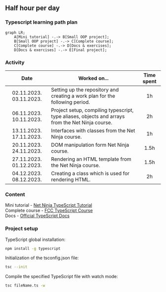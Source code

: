 ## Half hour per day

### Typescript learning path plan

```mermaid
graph LR;
    A[Mini tutorial] -.-> B[Small OOP project];
    B[Small OOP project] -.-> C[Complete course];
    C[Complete course] -.-> D[Docs & exercises];
    D[Docs & exercises] -.-> E[Final project];
```

### Activity

| Date | Worked on... | Time spent |
| :---: | --- | :---: |
| 02.11.2023. 03.11.2023. | Setting up the repository and creating a work plan for the following period.  | 1h |
| 06.11.2023. 10.11.2023. | Project setup, compiling typescript, type aliases, objects and arrays from the Net Ninja course.  | 2h |
| 13.11.2023. 17.11.2023. | Interfaces with classes from the Net Ninja course.  | 1h |
| 20.11.2023. 24.11.2023. | DOM manipulation form Net Ninja course.  | 1.5h |
| 27.11.2023. 01.12.2023. | Rendering an HTML template from the Net Ninja course.  | 1.5h |
| 04.12.2023. 08.12.2023. | Creating a class which is used for rendering HTML.  | 2h |


### Content

Mini tutorial - [Net Ninja TypeScript Tutorial](https://www.youtube.com/playlist?list=PL4cUxeGkcC9gUgr39Q_yD6v-bSyMwKPUI) <br />
Complete course - [FCC TypeScript Course](https://www.youtube.com/watch?v=30LWjhZzg50) <br />
Docs - [Official TypeScript Docs](https://www.typescriptlang.org/docs/handbook/typescript-from-scratch.html) <br />

### Project setup

TypeScript global installation:
```sh
npm install -g typescript
```

Initialization of the tsconfig.json file:
```sh
tsc --init
```

Compile the specified TypeScript file with watch mode:
```sh
tsc fileName.ts -w
```
